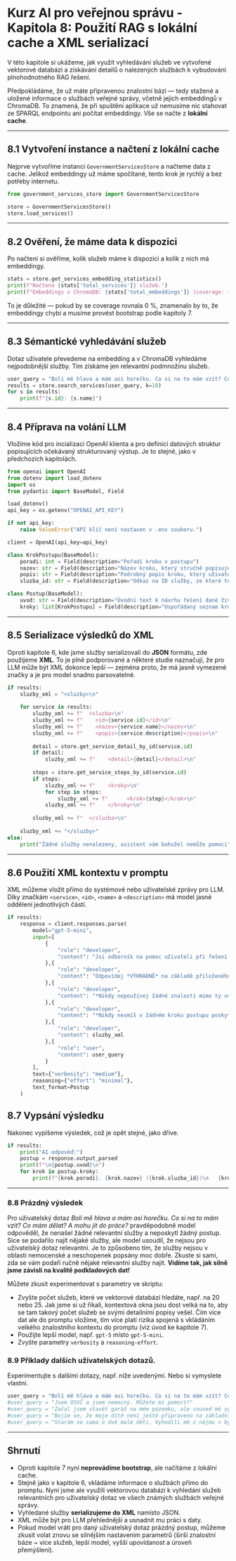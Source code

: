 # Kurz AI pro veřejnou správu - Kapitola 8: Použití RAG s lokální cache a XML serializací

V této kapitole si ukážeme, jak využít vyhledávání služeb ve vytvořené vektorové databázi a získávání detailů o nalezených službách k vybudování plnohodnotného RAG řešení.

Předpokládáme, že už máte připravenou znalostní bázi — tedy stažené a uložené informace o službách veřejné správy, včetně jejich embeddingů v ChromaDB. To znamená, že při spuštění aplikace už nemusíme nic stahovat ze SPARQL endpointu ani počítat embeddingy. Vše se načte z **lokální cache**.

---

## 8.1 Vytvoření instance a načtení z lokální cache

Nejprve vytvoříme instanci `GovernmentServicesStore` a načteme data z cache. Jelikož embeddingy už máme spočítané, tento krok je rychlý a bez potřeby internetu.

```python
from government_services_store import GovernmentServicesStore

store = GovernmentServicesStore()
store.load_services()
```

---

## 8.2 Ověření, že máme data k dispozici

Po načtení si ověříme, kolik služeb máme k dispozici a kolik z nich má embeddingy.

```python
stats = store.get_services_embedding_statistics()
print(f"Načteno {stats['total_services']} služeb.")
print(f"Embeddings v ChromaDB: {stats['total_embeddings']} (coverage: {stats['coverage_percentage']}%)")
```

To je důležité — pokud by se coverage rovnala 0 %, znamenalo by to, že embeddingy chybí a musíme provést bootstrap podle kapitoly 7.

---

## 8.3 Sémantické vyhledávání služeb

Dotaz uživatele převedeme na embedding a v ChromaDB vyhledáme nejpodobnější služby. Tím získáme jen relevantní podmnožinu služeb.

```python
user_query = "Bolí mě hlava a mám asi horečku. Co si na to mám vzít? Co mám dělat? A mohu jít do práce?"
results = store.search_services(user_query, k=10)
for s in results:
    print(f"{s.id}: {s.name}")
```

---

## 8.4 Příprava na volání LLM

Vložíme kód pro incializaci OpenAI klienta a pro definici datových struktur popisujících očekávaný strukturovaný výstup.
Je to stejné, jako v předchozích kapitolách.

```python
from openai import OpenAI
from dotenv import load_dotenv
import os
from pydantic import BaseModel, Field

load_dotenv()
api_key = os.getenv("OPENAI_API_KEY")

if not api_key:
    raise ValueError("API klíč není nastaven v .env souboru.")

client = OpenAI(api_key=api_key)

class KrokPostupu(BaseModel):
    poradi: int = Field(description="Pořadí kroku v postupu")
    nazev: str = Field(description="Název kroku, který stručně popisuje, co je potřeba udělat")
    popis: str = Field(description="Podrobný popis kroku, který uživateli vysvětluje, co má dělat")
    sluzba_id: str = Field(description="Odkaz na ID služby, ze které tento krok vyplývá")

class Postup(BaseModel):
    uvod: str = Field(description="Úvodní text k návrhu řešení dané životní situace")
    kroky: list[KrokPostupu] = Field(description="Uspořádaný seznam kroků, které je potřeba provést")
```

---

## 8.5 Serializace výsledků do XML

Oproti kapitole 6, kde jsme služby serializovali do **JSON** formátu, zde použijeme **XML**. To je plně podporované a některé studie naznačují, že pro LLM může být XML dokonce lepší — zejména proto, že má jasně vymezené značky a je pro model snadno parsovatelné.

```python
if results:
    sluzby_xml = "<sluzby>\n"
    
    for service in results:
        sluzby_xml += f"  <sluzba>\n"
        sluzby_xml += f"    <id>{service.id}</id>\n"
        sluzby_xml += f"    <nazev>{service.name}</nazev>\n"
        sluzby_xml += f"    <popis>{service.description}</popis>\n"
        
        detail = store.get_service_detail_by_id(service.id)
        if detail:
            sluzby_xml += f"    <detail>{detail}</detail>\n"
        
        steps = store.get_service_steps_by_id(service.id)
        if steps:
            sluzby_xml += f"    <kroky>\n"
            for step in steps:
                sluzby_xml += f"      <krok>{step}</krok>\n"
            sluzby_xml += f"    </kroky>\n"
        
        sluzby_xml += f"  </sluzba>\n"
    
    sluzby_xml += "</sluzby>"
else:
    print("Žádné služby nenalezeny, asistent vám bohužel nemůže pomoci")
```

---

## 8.6 Použití XML kontextu v promptu

XML můžeme vložit přímo do systémové nebo uživatelské zprávy pro LLM. Díky značkám `<service>`, `<id>`, `<name>` a `<description>` má model jasné oddělení jednotlivých částí.

```python
if results:
    response = client.responses.parse(
        model="gpt-5-mini",
        input=[
            {
                "role": "developer",
                "content": "Jsi odborník na pomoc uživateli při řešení jeho různých životních situací v občanském životě. Vždy poradíš, jak danou životní situaci vyřešit z úředního hlediska poskytnutím konkrétního postupu v podobě číslovaných kroků. Uživatel potřebuje srozumitelné ale krátké vysvětlení každého kroku jednoduchou češtinou."
            },{
                "role": "developer",
                "content": "Odpovídej *VÝHRADNĚ* na základě přiloženého XML se seznamem služeb (viz <sluzby> dále). Každá služba je uvedena ve struktuře <id> (jednoznačný identifikátor služby), <nazev> (krátký název služby), <popis> (delší popis služby), <detail> (detailní popis služby) a <kroky> (úřední kroky, v rámci kterých je potřeba službu řešit). Kroky služeb nemusíš v popisu striktně dodržovat, ale zkombinuj je tak, aby dávaly v kontextu situace uživatele smysl."
            },{
                "role": "developer",
                "content": "*Nikdy nepoužívej žádné znalosti mimo ty uvedené v XML*. Vždy je ale tvým hlavním cílem postup v informacích o službách v přiloženém XML zjistit a uživateli vysvětlit. Může se ale stát, že XML neobsahuje informace o žádných relevantních službách. V takovém případě *NESMÍŠ* poskytnout žádné kroky, tj. seznam kroků bude prázdný, a v úvodu *MUSÍŠ* výslovně napsat, že nemáš potřebné informace a tedy neposkytuješ žádný návod ani postup."
            },{
                "role": "developer",
                "content": "*Nikdy nesmíš v žádném kroku postupu poskytovat radu v oboru, kterého se dotaz uživatele týká, např. lékařské rady, stavební rady, atd.* Uživateli pouze můžeš napsat, aby odborníka vyhledal a navštívil bez jakýchkoliv časových, situačních či jiných podmínek a doporučení."
            },{
                "role": "developer",
                "content": sluzby_xml
            },{
                "role": "user",
                "content": user_query
            }
        ],
        text={"verbosity": "medium"},
        reasoning={"effort": "minimal"},
        text_format=Postup
    )
```

## 8.7 Vypsání výsledku

Nakonec vypíšeme výsledek, což je opět stejné, jako dříve.

```python
if results:
    print("AI odpověď:")
    postup = response.output_parsed
    print(f"\n{postup.uvod}\n")
    for krok in postup.kroky:
        print(f"{krok.poradi}. {krok.nazev} ({krok.sluzba_id})\n   {krok.popis}\n")
```

---

### 8.8 Prázdný výsledek

Pro uživatelský dotaz *Bolí mě hlava a mám asi horečku. Co si na to mám vzít? Co mám dělat? A mohu jít do práce?* pravděpodobně model odpověděl, že nenašel žádné relevantní služby a neposkytl žádný postup. Sice se podařilo najít nějaké služby, ale model usoudil, že nejsou pro uživatelský dotaz relevantní. Je to způsobeno tím, že služby nejsou v oblasti nemocenské a neschopenek popsány moc dobře. Zkuste si sami, zda se vám podaří ručně nějaké relevantní služby najít. **Vidíme tak, jak silně jsme závislí na kvalitě podkladových dat!**

Můžete zkusit experimentovat s parametry ve skriptu:
- Zvyšte počet služeb, které ve vektorové databázi hledáte, např. na 20 nebo 25. Jak jsme si už říkali, kontextová okna jsou dost velká na to, aby se tam takový počet služeb se svými detailními popisy vešel. Čím více dat ale do promptu vložíme, tím více platí rizika spojená s vkládáním velkého znalostního kontextu do promptu (viz úvod ke kapitole 7).
- Použijte lepší model, např. `gpt-5` místo `gpt-5-mini`.
- Zvyšte parametry `verbosity` a `reasoning-effort`.

### 8.9 Příklady dalších uživatelských dotazů.

Experimentujte s dalšími dotazy, např. níže uvedenými. Nebo si vymyslete vlastní.

```python
user_query = "Bolí mě hlava a mám asi horečku. Co si na to mám vzít? Co mám dělat? A mohu jít do práce?"
#user_query = "Jsem OSVČ a jsem nemocný. Můžete mi pomoct?"
#user_query = "Začal jsem stavět garáž na mém pozemku, ale soused mě vynadal, že stavím bez povolení. Nic takového jsem nevyřizoval, nevím zda je to potřeba. Co mám dělat?"
#user_query = "Bojím se, že moje dítě není ještě připraveno na základní školu. Je nějaká možnost odkladu nebo přípravy?"
#user_query = "Starám se sama o dvě malé děti. Vyhodili mě z nájmu v bytu a už nemám peníze ani na jídlo."
```

---

## Shrnutí

- Oproti kapitole 7 nyní **neprovádíme bootstrap**, ale načítáme z lokální cache.
- Stejně jako v kapitole 6, vkládáme informace o službách přímo do promptu. Nyní jsme ale využili vektorovou databázi k vyhledání služeb relevantních pro uživatelský dotaz ve všech známých službách veřejné správy.
- Vyhledané služby **serializujeme do XML** namísto JSON.
- XML může být pro LLM přehlednější a usnadnit mu práci s daty.
- Pokud model vrátí pro daný uživatelský dotaz prázdný postup, můžeme zkusit volat znovu se silnějším nastavením parametrů (širší znalostní báze ~ více služeb, lepší model, vyšší upovídanost a úroveň přemýšlení).


